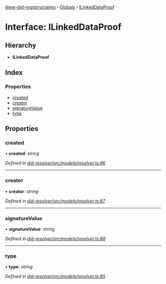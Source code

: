 [@ew-did-registry/claims](../README.md) › [Globals](../globals.md) › [ILinkedDataProof](ilinkeddataproof.md)

# Interface: ILinkedDataProof

## Hierarchy

* **ILinkedDataProof**

## Index

### Properties

* [created](ilinkeddataproof.md#created)
* [creator](ilinkeddataproof.md#creator)
* [signatureValue](ilinkeddataproof.md#signaturevalue)
* [type](ilinkeddataproof.md#type)

## Properties

###  created

• **created**: *string*

*Defined in [did-resolver/src/models/resolver.ts:86](https://github.com/energywebfoundation/ew-did-registry/blob/b17cc12/packages/did-resolver/src/models/resolver.ts#L86)*

___

###  creator

• **creator**: *string*

*Defined in [did-resolver/src/models/resolver.ts:87](https://github.com/energywebfoundation/ew-did-registry/blob/b17cc12/packages/did-resolver/src/models/resolver.ts#L87)*

___

###  signatureValue

• **signatureValue**: *string*

*Defined in [did-resolver/src/models/resolver.ts:88](https://github.com/energywebfoundation/ew-did-registry/blob/b17cc12/packages/did-resolver/src/models/resolver.ts#L88)*

___

###  type

• **type**: *string*

*Defined in [did-resolver/src/models/resolver.ts:85](https://github.com/energywebfoundation/ew-did-registry/blob/b17cc12/packages/did-resolver/src/models/resolver.ts#L85)*
